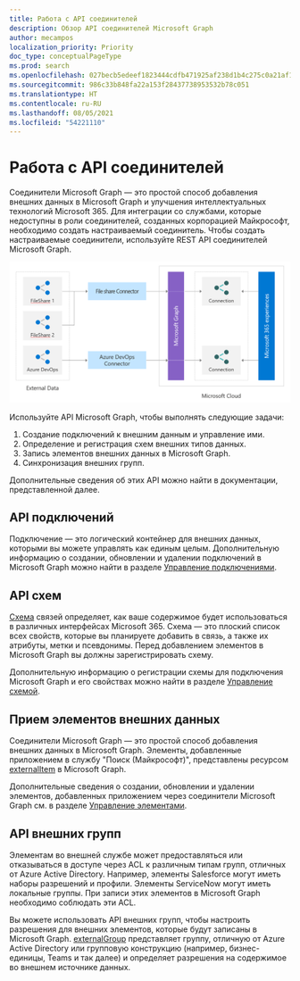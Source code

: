 ```yaml
---
title: Работа с API соединителей
description: Обзор API соединителей Microsoft Graph
author: mecampos
localization_priority: Priority
doc_type: conceptualPageType
ms.prod: search
ms.openlocfilehash: 027becb5edeef1823444cdfb471925af238d1b4c275c0a21af10c72c60547419
ms.sourcegitcommit: 986c33b848fa22a153f28437738953532b78c051
ms.translationtype: HT
ms.contentlocale: ru-RU
ms.lasthandoff: 08/05/2021
ms.locfileid: "54221110"
---
```

# <a name="working-with-the-connectors-api"></a>Работа с API соединителей

Соединители Microsoft Graph — это простой способ добавления внешних данных в Microsoft Graph и улучшения интеллектуальных технологий Microsoft 365. Для интеграции со службами, которые недоступны в роли соединителей, созданных корпорацией Майкрософт, необходимо создать настраиваемый соединитель. Чтобы создать настраиваемые соединители, используйте REST API соединителей Microsoft Graph.

![Изображение внешних данных, исходящих из разных соединителей Microsoft Graph](./images/connectors-images/api-overview.png)

Используйте API Microsoft Graph, чтобы выполнять следующие задачи:

1. Создание подключений к внешним данным и управление ими.
2. Определение и регистрация схем внешних типов данных.
3. Запись элементов внешних данных в Microsoft Graph.
4. Синхронизация внешних групп.

Дополнительные сведения об этих API можно найти в документации, представленной далее.

## <a name="connections-api"></a>API подключений

Подключение — это логический контейнер для внешних данных, которыми вы можете управлять как единым целым.
Дополнительную информацию о создании, обновлении и удалении подключений в Microsoft Graph можно найти в разделе [Управление подключениями](connecting-external-content-manage-connections.md).

## <a name="schema-api"></a>API схем

[Схема](/graph/api/resources/schema?view=graph-rest-beta&amp;preserve-view=true) связей определяет, как ваше содержимое будет использоваться в различных интерфейсах Microsoft 365. Схема — это плоский список всех свойств, которые вы планируете добавить в связь, а также их атрибуты, метки и псевдонимы. Перед добавлением элементов в Microsoft Graph вы должны зарегистрировать схему.

Дополнительную информацию о регистрации схемы для подключения Microsoft Graph и его свойствах можно найти в разделе [Управление схемой](connecting-external-content-manage-schema.md).

## <a name="ingest-external-data-items"></a>Прием элементов внешних данных

Соединители Microsoft Graph — это простой способ добавления внешних данных в Microsoft Graph. Элементы, добавленные приложением в службу "Поиск (Майкрософт)", представлены ресурсом [externalItem](/graph/api/resources/externalitem?view=graph-rest-beta&preserve-view=true) в Microsoft Graph.

Дополнительные сведения о создании, обновлении и удалении элементов, добавленных приложением через соединители Microsoft Graph см. в разделе [Управление элементами](connecting-external-content-manage-items.md).

## <a name="external-groups-api"></a>API внешних групп

Элементам во внешней службе может предоставляться или отказываться в доступе через ACL к различным типам групп, отличных от Azure Active Directory. Например, элементы Salesforce могут иметь наборы разрешений и профили. Элементы ServiceNow могут иметь локальные группы. При записи этих элементов в Microsoft Graph необходимо соблюдать эти ACL.

Вы можете использовать API внешних групп, чтобы настроить разрешения для внешних элементов, которые будут записаны в Microsoft Graph. [externalGroup](/graph/api/externalgroup-post-members?view=graph-rest-beta&amp;preserve-view=true) представляет группу, отличную от Azure Active Directory или групповую конструкцию (например, бизнес-единицы, Teams и так далее) и определяет разрешения на содержимое во внешнем источнике данных.